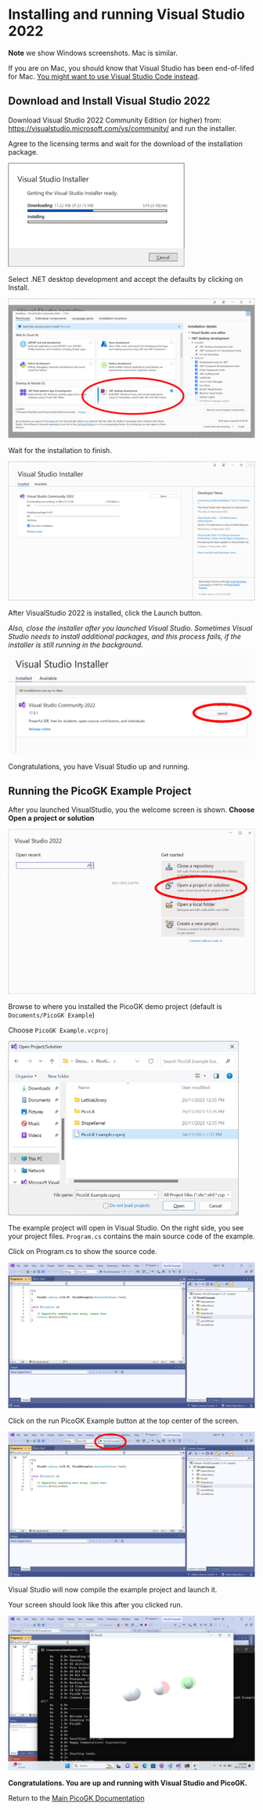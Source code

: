 # Installing and running Visual Studio 2022

**Note** we show Windows screenshots. Mac is similar. 

If you are on Mac, you should know that Visual Studio has been end-of-lifed for Mac. [You might want to use Visual Studio Code instead](VisualStudioCode_FirstTime.md).

## Download and Install Visual Studio 2022

Download Visual Studio 2022 Community Edition (or higher) from: https://visualstudio.microsoft.com/vs/community/ and run the installer.

Agree to the licensing terms and wait for the download of the installation package.

<img src="images/VisualStudio2022GettingInstallerReady.png" style="zoom:50%;" />

Select .NET desktop development and accept the defaults by clicking on Install.

<img src="images/VisualStudio2022Options.png" style="zoom:50%;" />

Wait for the installation to finish.

<img src="images/VisualStudio2022Download.png" style="zoom:50%;" />

After VisualStudio 2022 is installed, click the Launch button.

*Also, close the installer after you launched Visual Studio. Sometimes Visual Studio needs to install additional packages, and this process fails, if the installer is still running in the background.*

<img src="images/VisualStudio2022Launch.png" style="zoom:50%;" />

Congratulations, you have Visual Studio up and running.

## Running the PicoGK Example Project

After you launched VisualStudio, you the welcome screen is shown. **Choose Open a project or solution**

<img src="images/VisualStudio2022Welcome.png" style="zoom:50%;" />

Browse to where you installed the PicoGK demo project (default is `Documents/PicoGK Example`)

Choose `PicoGK Example.vcproj`

<img src="images/VisualStudio2022OpenVCPRJ.png" style="zoom:50%;" />

The example project will open in Visual Studio. On the right side, you see your project files. `Program.cs` contains the main source code of the example.

Click on Program.cs to show the source code.

<img src="images/VisualStudioProgramCS.png" style="zoom:50%;" />

Click on the run PicoGK Example button at the top center of the screen.

<img src="images/VisualStudioRun.png" style="zoom:50%;" />

Visual Studio will now compile the example project and launch it.

Your screen should look like this after you clicked run. 

<img src="images/VisualStudioSuccess.png" style="zoom:50%;" />

**Congratulations. You are up and running with Visual Studio and PicoGK.**

Return to the [Main PicoGK Documentation](README.md)